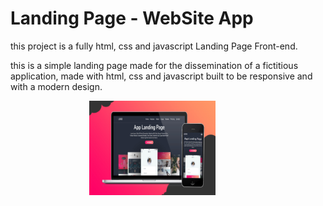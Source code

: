 # Landing Page - WebSite App

this project is a fully html, css and javascript Landing Page Front-end.

this is a simple landing page made for the dissemination of a fictitious application, made with html, css and javascript built to be responsive and with a modern design.


<img src="assents/images/Banner-WebSIteApp.jpg" style="margin-left: 25%;width: 40%;">

#



